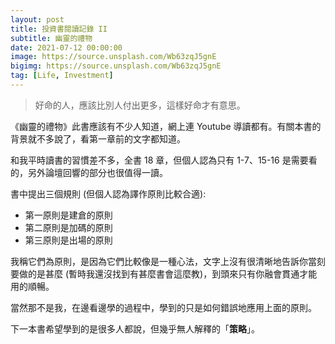 ```yaml
---
layout: post
title: 投資書閱讀記錄 II
subtitle: 幽靈的禮物
date: 2021-07-12 00:00:00
image: https://source.unsplash.com/Wb63zqJ5gnE
bigimg: https://source.unsplash.com/Wb63zqJ5gnE
tag: [Life, Investment]
---
```


> 好命的人，應該比別人付出更多，這樣好命才有意思。

《幽靈的禮物》此書應該有不少人知道，網上連 Youtube 導讀都有。有關本書的背景就不多說了，看第一章前的文字都知道。

和我平時讀書的習慣差不多，全書 18 章，但個人認為只有 1-7、15-16 是需要看的，另外論壇回響的部分也很值得一讀。

書中提出三個規則 (但個人認為譯作原則比較合適):

- 第一原則是建倉的原則
- 第二原則是加碼的原則
- 第三原則是出場的原則

我稱它們為原則，是因為它們比較像是一種心法，文字上沒有很清晰地告訴你當刻要做的是甚麼 (暫時我還沒找到有甚麼書會這麼教)，到頭來只有你融會貫通才能用的順暢。

當然那不是我，在邊看邊學的過程中，學到的只是如何錯誤地應用上面的原則。<i class="far fa-grin-squint-tears red" aria-hidden="true"></i>

下一本書希望學到的是很多人都說，但幾乎無人解釋的「**策略**」。
